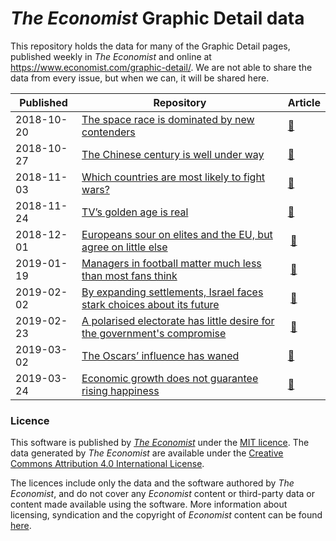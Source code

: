 # _The Economist_ Graphic Detail data

This repository holds the data for many of the Graphic Detail pages, published weekly in _The Economist_ and online at https://www.economist.com/graphic-detail/. We are not able to share the data from every issue, but when we can, it will be shared here.

| Published  | Repository                                                                                                                                                                                       | Article                                                                                                               |
| ---------- | --------------------------------------------------------------------------------------------------------------------------------------------------------------------------------------------- | ------------------------------------------------------------------------------------------------------------------ |
| 2018-10-20 | [The space race is dominated by new contenders](https://github.com/TheEconomist/graphic-detail-data/tree/master/data/2018-10-20_space-launches)                                            | [:link:](https://www.economist.com/graphic-detail/2018/10/18/the-space-race-is-dominated-by-new-contenders)           |
| 2018-10-27 | [The Chinese century is well under way](https://github.com/TheEconomist/graphic-detail-data/tree/master/data/2018-10-27_chinese-century)                                                            | [:link:](https://www.economist.com/graphic-detail/2018/10/27/the-chinese-century-is-well-under-way)          |
| 2018-11-03 | [Which countries are most likely to fight wars?](https://github.com/TheEconomist/graphic-detail-data/tree/master/data/2018-11-03-war-fighting)                                           | [:link:](https://www.economist.com/graphic-detail/2018/11/10/which-countries-are-most-likely-to-fight-wars)             |
| 2018-11-24 | [TV’s golden age is real](https://github.com/TheEconomist/graphic-detail-data/tree/master/data/2018-11-24_tv-ratings)                                                                                         | [:link:](https://www.economist.com/graphic-detail/2018/11/24/tvs-golden-age-is-real)               |
| 2018-12-01 | [Europeans sour on elites and the EU, but agree on little else](https://github.com/TheEconomist/graphic-detail-data/tree/master/data/2018-12-01_populism-europe)             |  [:link:](https://www.economist.com/graphic-detail/2018/12/01/europeans-sour-on-elites-and-the-eu-but-agree-on-little-else)         |
| 2019-01-19 | [Managers in football matter much less than most fans think](https://github.com/TheEconomist/graphic-detail-data/tree/master/data/2019-01-19_football_managers)                  |  [:link:](https://www.economist.com/graphic-detail/2019/01/19/managers-in-football-matter-much-less-than-most-fans-think)       |
| 2019-02-02 | [By expanding settlements, Israel faces stark choices about its future](https://github.com/TheEconomist/graphic-detail-data/tree/master/data/2019-02-02_future-of-the-holy-land) |  [:link:](https://www.economist.com/graphic-detail/2019/02/02/israels-growing-settlements-force-stark-choices-about-its-future) |
| 2019-02-23 | [A polarised electorate has little desire for the government's compromise](https://github.com/TheEconomist/graphic-detail-data/tree/master/data/2019-02-23_opinion-on-brexit)    |  [:link:](https://www.economist.com/graphic-detail/2019/02/23/british-voters-are-unimpressed-by-theresa-mays-brexit-deal)       |
| 2019-03-02 | [The Oscars’ influence has waned](https://github.com/TheEconomist/graphic-detail-data/tree/master/data/2019-03-02_oscars-influence)                                                                         | [:link:](https://www.economist.com/graphic-detail/2019/03/02/the-oscars-influence-has-waned)         |
| 2019-03-24 | [Economic growth does not guarantee rising happiness](https://github.com/TheEconomist/graphic-detail-data/tree/master/data/2019-03-23_happiness-economics)                                                                         | [:link:](https://www.economist.com/graphic-detail/2019/03/21/economic-growth-does-not-guarantee-rising-happiness)         |



### Licence

This software is published by _[The Economist](https://www.economist.com)_ under the [MIT licence](https://opensource.org/licenses/MIT). The data generated by _The Economist_ are available under the [Creative Commons Attribution 4.0 International License](https://creativecommons.org/licenses/by/4.0/).

The licences include only the data and the software authored by _The Economist_, and do not cover any _Economist_ content or third-party data or content made available using the software. More information about licensing, syndication and the copyright of _Economist_ content can be found [here](https://www.economist.com/rights/).
